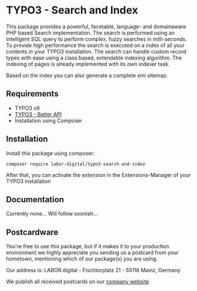 # TYPO3 - Search and Index
This package provides a powerful, facetable, language- and domainaware PHP based Search implementation.
The search is performed using an intelligent SQL query to perform complex, fuzzy searches in milli-seconds.
To provide high performance the search is executed on a index of all your contents in your TYPO3 installation.
The search can handle custom record types with ease using a class based, extendable indexing algorithm. 
The indexing of pages is already implemented with its own indexer task.

Based on the index you can also generate a complete xml sitemap.

## Requirements

- TYPO3 v9
- [TYPO3 - Better API](https://github.com/labor-digital/typo3-better-api)
- Installation using Composer

## Installation
Install this package using composer:

```
composer require labor-digital/typo3-search-and-index
```

After that, you can activate the extension in the Extensions-Manager of your TYPO3 installation

## Documentation
Currently none... Will follow soonish...

## Postcardware
You're free to use this package, but if it makes it to your production environment we highly appreciate you sending us a postcard from your hometown, mentioning which of our package(s) you are using.

Our address is: LABOR.digital - Fischtorplatz 21 - 55116 Mainz, Germany

We publish all received postcards on our [company website](https://labor.digital). 
